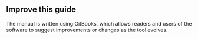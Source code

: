 ## Improve this guide

The manual is written using GitBooks, which allows readers and users of the software to suggest improvements or changes as the tool evolves.
